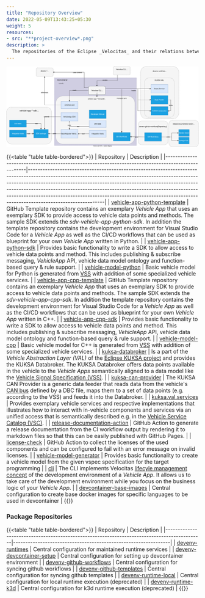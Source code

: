 ```yaml
---
title: "Repository Overview"
date: 2022-05-09T13:43:25+05:30
weight: 5
resources:
- src: "**project-overview*.png"
description: >
  The repositories of the Eclipse _Velocitas_ and their relations between each other
---
```


![Project Overview](./project-overview.drawio.svg)

{{<table "table table-bordered">}}
| Repository                                                                                        | Description                                                                                                                                                                                                                                                                                                                                                                                                                         |
|---------------------------------------------------------------------------------------------------|-------------------------------------------------------------------------------------------------------------------------------------------------------------------------------------------------------------------------------------------------------------------------------------------------------------------------------------------------------------------------------------------------------------------------------------|
| [vehicle-app-python-template](https://github.com/eclipse-velocitas/vehicle-app-python-template)   | GitHub Template repository contains an exemplary _Vehicle App_ that uses an exemplary SDK to provide access to vehicle data points and methods. The sample SDK extends the _sdv-vehicle-app-python-sdk_. In addition the template repository contains the development environment for Visual Studio Code for a _Vehicle App_ as well as the CI/CD workflows that can be used as blueprint for your own _Vehicle App_ written in Python. |
| [vehicle-app-python-sdk](https://github.com/eclipse-velocitas/vehicle-app-python-sdk)             | Provides basic functionality to write a SDK to allow access to vehicle data points and method. This includes publishing & subscribe messaging, _VehicleApp_ API, vehicle data model ontology and function-based query & rule support.                                                                                                                                                                                                |
| [vehicle-model-python](https://github.com/eclipse-velocitas/vehicle-model-python)                 | Basic vehicle model for Python is generated from [VSS](https://github.com/COVESA/vehicle_signal_specification/tree/master/spec) with addition of some specialized vehicle services.                                                                                                                                                                                                                                                    |
| [vehicle-app-cpp-template](https://github.com/eclipse-velocitas/vehicle-app-cpp-template)         | GitHub Template repository contains an exemplary _Vehicle App_ that uses an exemplary SDK to provide access to vehicle data points and methods. The sample SDK extends the _sdv-vehicle-app-cpp-sdk_. In addition the template repository contains the development environment for Visual Studio Code for a _Vehicle App_ as well as the CI/CD workflows that can be used as blueprint for your own _Vehicle App_ written in C++.       |
| [vehicle-app-cpp-sdk](https://github.com/eclipse-velocitas/vehicle-app-cpp-sdk)                   | Provides basic functionality to write a SDK to allow access to vehicle data points and method. This includes publishing & subscribe messaging, _VehicleApp_ API, vehicle data model ontology and function-based query & rule support.                                                                                                                                                                                                |
| [vehicle-model-cpp](https://github.com/eclipse-velocitas/vehicle-model-cpp)                       | Basic vehicle model for C++ is generated from [VSS](https://github.com/COVESA/vehicle_signal_specification/tree/master/spec) with addition of some specialized vehicle services.                                                                                                                                                                                                                                                       |
| [kuksa-databroker](https://github.com/eclipse-kuksa/kuksa-databroker)                    | Is a part of the _Vehicle Abstraction Layer (VAL)_ of the [Eclipse KUKSA project](https://github.com/eclipse-kuksa) and provides the KUKSA Databroker. The KUKSA Databroker offers data points available in the vehicle to the _Vehicle Apps_ semantically aligned to a data model like the [Vehicle Signal Specification (VSS)](https://covesa.github.io/vehicle_signal_specification/).                                               |
| [kuksa-can-provider](https://github.com/eclipse-kuksa/kuksa-can-provider)               | The KUKSA CAN Provider is a generic data feeder that reads data from the vehicle's [CAN bus](https://en.wikipedia.org/wiki/CAN_bus) defined by a DBC file, maps them to a set of data points (e.g. according to the VSS) and feeds it into the Databroker.                                                                                                                                                                           |
| [kuksa.val.services](https://github.com/eclipse/kuksa.val.services)                               | Provides exemplary vehicle services and respective implementations that illustrates how to interact with in-vehicle components and services via an unified access that is semantically described e.g. in the [Vehicle Service Catalog (VSC)](https://github.com/COVESA/vehicle_service_catalog).                                                                                                                                    |
| [release-documentation-action](https://github.com/eclipse-velocitas/release-documentation-action) | GitHub Action to generate a release documentation from the CI workflow output by rendering it to markdown files so that this can be easily published with GitHub Pages.                                                                                                                                                                                                                                                             |
| [license-check](https://github.com/eclipse-velocitas/license-check)                               | GitHub Action to collect the licenses of the used components and can be configured to fail with an error message on invalid licenses.                                                                                                                                                                                                                                                                                               |
| [vehicle-model-generator](https://github.com/eclipse-velocitas/vehicle-model-generator)           | Provides basic functionality to create a vehicle model from the given vspec specification for the target programming                                                                                                                                                                                                                                                                                                                |
| [cli](https://github.com/eclipse-velocitas/cli)                                                   | The CLI implements Velocitas [lifecyle management concept](/docs/concepts/lifecycle_management) of the development environment of a _Vehicle App_. It allows us to take care of the development environment while you focus on the business logic of your _Vehicle App_.                                                                                                                                                       |
| [devcontainer-base-images](https://github.com/eclipse-velocitas/devcontainer-base-images)         | Central configuration to create base docker images for specific languages to be used in devcontainer                                                                                                                                                                                                                                                                                                                                |
{{</table>}}

### Package Repositories

{{<table "table table-bordered">}}
| Repository                                                                                  | Description                                                    |
|---------------------------------------------------------------------------------------------|----------------------------------------------------------------|
| [devenv-runtimes](https://github.com/eclipse-velocitas/devenv-runtimes)                     | Central configuration for maintained runtime services          |
| [devenv-devcontainer-setup](https://github.com/eclipse-velocitas/devenv-devcontainer-setup) | Central configuration for setting up devcontainer environment  |
| [devenv-github-workflows](https://github.com/eclipse-velocitas/devenv-github-workflows)     | Central configuration for syncing github workflows             |
| [devenv-github-templates](https://github.com/eclipse-velocitas/devenv-github-templates)     | Central configuration for syncing github templates             |
| [devenv-runtime-local](https://github.com/eclipse-velocitas/devenv-runtime-local)           | Central configuration for local runtime execution (deprecated) |
| [devenv-runtime-k3d](https://github.com/eclipse-velocitas/devenv-runtime-k3d)               | Central configuration for k3d runtime execution (deprecated)   |
{{</table>}}
